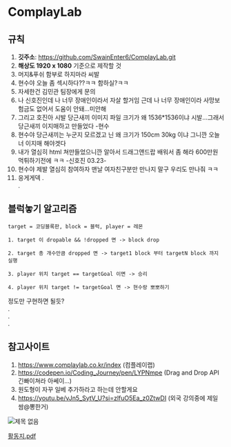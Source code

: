 # ComplayLab

## 규칙
1. **깃주소**: https://github.com/SwainEnter6/ComplayLab.git
2. **해상도 1920 x 1080** 기준으로 제작할 것
3. 머지&푸쉬 함부로 하지마라 씨발
4. 현수야 오늘 좀 섹시하다??ㅋㅋ 함하실?ㅋㅋ
5. 자세한건 김민관 팀장에게 문의
6. 나 신호진인데 나 너무 장애인이라서 자살 할거임 근데 
   나 너무 장애인이라 사망보험금도 없어서 도움이 안돼...미안해 
7. 그리고 호진아 시발 당근새끼 이미지 파일 크기가 왜 1536*1536이냐
    시발...그래서 당근새끼 이지매하고 만들었다 -현수
8. 현수야 당근새끼는 누군지 모르겠고 닌 왜 크기가 150cm 30kg 이냐 그니깐 오늘 너 이지매 해야겟다
9. 내가 열심히 html 쳐만들었으니깐 알아서 드래그앤드랍 배워서 좀 해라 600만원 먹튀하기전에 ㅋㅋ -신호진 03.23-  
10. 현수야 제발 열심히 참여하자 맨날 여자친구분만 만나지 말구 우리도 만나줘 ㅋㅋ
11. 응게게덱
.  
.  

## 블럭놓기 알고리즘

```
target = 코딩블록판, block = 블럭, player = 레몬

1. target 이 dropable && !dropped 면 -> block drop

2. target 총 개수만큼 dropped 면 -> target1 block 부터 targetN block 까지 실행

3. player 위치 target == targetGoal 이면 -> 승리

4. player 위치 target != targetGoal 면 -> 현수랑 뽀뽀하기
```
정도만 구현하면 될듯?  
.  
.  
.  
  
## 참고사이트
1. https://www.complaylab.co.kr/index (컴플레이랩)
2. https://codepen.io/Coding_Journey/pen/LYPNmpe (Drag and Drop API 긴빠이쳐라 아쎄이...)
3. 원도형이 자꾸 일베 추가하라고 하는데 안할게요
4. https://youtu.be/vJn5_SytV_U?si=zlfuO5Ea_z0ZtwDI (외국 강의중에 제일 쌈@뽕한거)

![제목 없음](https://github.com/SwainEnter6/ComplayLab/assets/151621551/fbe5a1b7-5182-4aa6-b76e-5b09f41ae8e2)


[활동지.pdf](https://github.com/SwainEnter6/ComplayLab/files/14715830/default.pdf)
